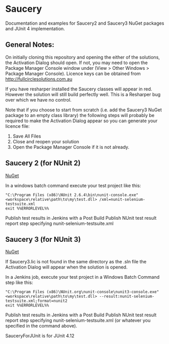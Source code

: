 # Saucery
Documentation and examples for Saucery2 and Saucery3 NuGet packages and JUnit 4 implementation.

## General Notes:
On initially cloning this repository and opening the either of the solutions, the Activation Dialog should open.  If not, you may need to open the Package Manager Console window under (View > Other Windows > Package Manager Console).  Licence keys can be obtained from http://fullcirclesolutions.com.au

If you have resharper installed the Saucery classes will appear in red.  However the solution will still build perfectly well.  This is a Resharper bug over which we have no control.

Note that if you choose to start from scratch (i.e. add the Saucery3 NuGet package to an empty class library) the following steps will probably be required to make the Activation Dialog appear so you can generate your licence file:

1. Save All Files
2. Close and reopen your solution
3. Open the Package Manager Console if it is not already.

## Saucery 2 (for NUnit 2)
[NuGet](http://www.nuget.org/packages/saucery2)

In a windows batch command execute your test project like this:

    "C:\Program Files (x86)\NUnit 2.6.4\bin\nunit-console.exe" <workspace\relative\path\to\my\test.dll> /xml=nunit-selenium-testsuite.xml
    exit %%ERRORLEVEL%%

Publish test results in Jenkins with a Post Build Publish NUnit test result report step specifying nunit-selenium-testsuite.xml

## Saucery 3 (for NUnit 3)
[NuGet](http://www.nuget.org/packages/saucery3)

If Saucery3.lic is not found in the same directory as the .sln file the Activation Dialog will appear when the solution is opened.

In a Jenkins job, execute your test project in a Windows Batch Command step like this:

    "C:\Program Files (x86)\NUnit.org\nunit-console\nunit3-console.exe" <workspace\relative\path\to\my\test.dll> --result:nunit-selenium-testsuite.xml;format=nunit2
    exit %%ERRORLEVEL%%

Publish test results in Jenkins with a Post Build Publish NUnit test result report step specifying nunit-selenium-testsuite.xml (or whatever you specified in the command above).

SauceryForJUnit is for JUnit 4.12
